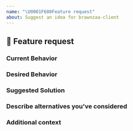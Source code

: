 ```yaml
---
name: "\U0001F680Feature request"
about: Suggest an idea for brawnzaa-client
---
```


## 🚀 Feature request

### Current Behavior

<!-- A clear and concise description of what is the current behavior / use.  -->

### Desired Behavior

<!-- A clear and concise description of what you want to happen.  -->

### Suggested Solution

<!-- Suggest a solution that the community/maintainers/you may take to enable the desired behavior  -->

<!-- NOTE: Feature Requests without suggested solutions may not be addressed or treated with the same level of urgency as those that have suggested solutions. -->

### Describe alternatives you've considered

<!-- A clear and concise description of any alternative solutions or features you've considered.  -->

### Additional context

<!-- Add any other context or links about the feature request here. -->
